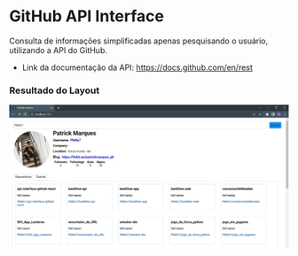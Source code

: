 # GitHub API Interface
Consulta de informações simplificadas apenas pesquisando o usuário, utilizando a API do GitHub.

- Link da documentação da API: https://docs.github.com/en/rest

### Resultado do Layout

![image](src/img/background.jpeg)